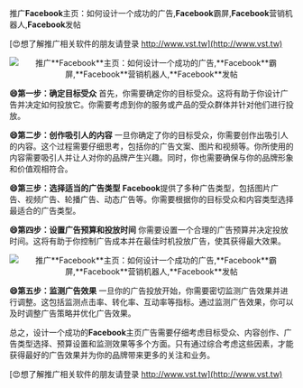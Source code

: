 推广**Facebook**主页：如何设计一个成功的广告,**Facebook**霸屏,**Facebook**营销机器人,**Facebook**发帖

[😍想了解推广相关软件的朋友请登录 http://www.vst.tw](http://www.vst.tw)

 <center><img src="https://vst.tw/MP4/tuiguang/png/5.png" alt="推广**Facebook**主页：如何设计一个成功的广告,**Facebook**霸屏,**Facebook**营销机器人,**Facebook**发帖"></center>

**😄第一步：确定目标受众**
首先，你需要确定你的目标受众。这将有助于你设计广告并决定如何投放它。你需要考虑到你的服务或产品的受众群体并针对他们进行投放。

**😄第二步：创作吸引人的内容**
一旦你确定了你的目标受众，你需要创作出吸引人的内容。这个过程需要仔细思考，包括你的广告文案、图片和视频等。你所使用的内容需要吸引人并让人对你的品牌产生兴趣。同时，你也需要确保与你的品牌形象和价值观相符合。

**😄第三步：选择适当的广告类型**
**Facebook**提供了多种广告类型，包括图片广告、视频广告、轮播广告、动态广告等。你需要根据你的目标受众和内容类型选择最适合的广告类型。

**😄第四步：设置广告预算和投放时间**
你需要设置一个合理的广告预算并决定投放时间。这将有助于你控制广告成本并在最佳时机投放广告，使其获得最大效果。

 <center><img src="https://vst.tw/MP4/tuiguang/png/3.png" alt="推广**Facebook**主页：如何设计一个成功的广告,**Facebook**霸屏,**Facebook**营销机器人,**Facebook**发帖"></center>

**😄第五步：监测广告效果**
一旦你的广告投放开始，你需要密切监测广告效果并进行调整。这包括监测点击率、转化率、互动率等指标。通过监测广告效果，你可以及时调整广告策略并优化广告效果。

总之，设计一个成功的**Facebook**主页广告需要仔细考虑目标受众、内容创作、广告类型选择、预算设置和监测效果等多个方面。只有通过综合考虑这些因素，才能获得最好的广告效果并为你的品牌带来更多的关注和业务。

[😍想了解推广相关软件的朋友请登录 http://www.vst.tw](http://www.vst.tw)



